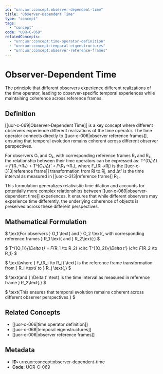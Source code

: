 ```yaml
---
id: "urn:uor:concept:observer-dependent-time"
title: "Observer-Dependent Time"
type: "concept"
tags:
  - "concept"
code: "UOR-C-069"
relatedConcepts:
  - "urn:uor:concept:time-operator-definition"
  - "urn:uor:concept:temporal-eigenstructures"
  - "urn:uor:concept:observer-reference-frames"
---
```


# Observer-Dependent Time

The principle that different observers experience different realizations of the time operator, leading to observer-specific temporal experiences while maintaining coherence across reference frames.

## Definition

[[uor-c-069|Observer-Dependent Time]] is a key concept where different observers experience different realizations of the time operator. The time operator connects directly to [[uor-c-006|observer reference frames]], ensuring that temporal evolution remains coherent across different observer perspectives.

For observers O₁ and O₂, with corresponding reference frames R₁ and R₂, the relationship between their time operators can be expressed as: T^(O₁)_Δt = F_{R₁→R₂} ∘ T^(O₂)_Δt' ∘ F_{R₂→R₁}, where F_{Ri→Rj} is the [[uor-c-313|reference frame]] transformation from Ri to Rj, and Δt' is the time interval as measured in [[uor-c-313|reference frame]] R₂.

This formulation generalizes relativistic time dilation and accounts for potentially more complex relationships between [[uor-c-069|observer-dependent time]] experiences. It ensures that while different observers may experience time differently, the underlying coherence of objects is preserved across these different perspectives.

## Mathematical Formulation

$
\text{For observers } O_1 \text{ and } O_2 \text{, with corresponding reference frames } R_1 \text{ and } R_2\text{:}
$

$
T^{(O_1)}_{\Delta t} = F_{R_1 \to R_2} \circ T^{(O_2)}_{\Delta t'} \circ F_{R_2 \to R_1}
$

$
\text{where } F_{R_i \to R_j} \text{ is the reference frame transformation from } R_i \text{ to } R_j \text{,}
$

$
\text{and } \Delta t' \text{ is the time interval as measured in reference frame } R_2\text{.}
$

$
\text{This ensures that temporal evolution remains coherent across different observer perspectives.}
$

## Related Concepts

- [[uor-c-066|time operator definition]]
- [[uor-c-068|temporal eigenstructures]]
- [[uor-c-006|observer reference frames]]

## Metadata

- **ID:** urn:uor:concept:observer-dependent-time
- **Code:** UOR-C-069

